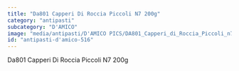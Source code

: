 ```yaml
---
title: "Da801 Capperi Di Roccia Piccoli N7 200g"
category: "antipasti"
subcategory: "D'AMICO"
image: "media/antipasti/D'AMICO PICS/DA801_Capperi_di_Roccia_Piccoli_n7_200g.png"
id: "antipasti-d'amico-516"
---
```


Da801 Capperi Di Roccia Piccoli N7 200g
